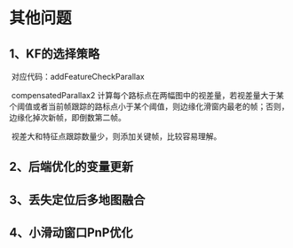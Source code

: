 # 其他问题

## 1、KF的选择策略

​	对应代码：addFeatureCheckParallax

​	compensatedParallax2 计算每个路标点在两幅图中的视差量，若视差量大于某个阈值或者当前帧跟踪的路标点小于某个阈值，则边缘化滑窗内最老的帧；否则，边缘化掉次新帧，即倒数第二帧。

​	视差大和特征点跟踪数量少，则添加关键帧，比较容易理解。

## 2、后端优化的变量更新

## 3、丢失定位后多地图融合

## 4、小滑动窗口PnP优化